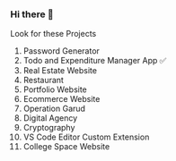 ### Hi there 👋

Look for these Projects

1. Password Generator
2. Todo and Expenditure Manager App :white_check_mark:
3. Real Estate Website
4. Restaurant
5. Portfolio Website
6. Ecommerce Website
7. Operation Garud
8. Digital Agency
9. Cryptography
10. VS Code Editor Custom Extension
11. College Space Website


<!--
**Shah-Saurabh-Gupta/Shah-Saurabh-Gupta** is a ✨ _special_ ✨ repository because its `README.md` (this file) appears on your GitHub profile.

Here are some ideas to get you started:

- 🔭 I’m currently working on ...
- 🌱 I’m currently learning ...
- 👯 I’m looking to collaborate on ...
- 🤔 I’m looking for help with ...
- 💬 Ask me about ...
- 📫 How to reach me: ...
- 😄 Pronouns: ...
- ⚡ Fun fact: ...
-->

